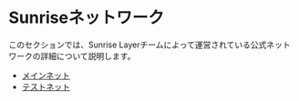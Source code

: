 # Sunriseネットワーク

このセクションでは、Sunrise Layerチームによって運営されている公式ネットワークの詳細について説明します。

- [メインネット](./mainnet.md)
- [テストネット](./testnet.md)
